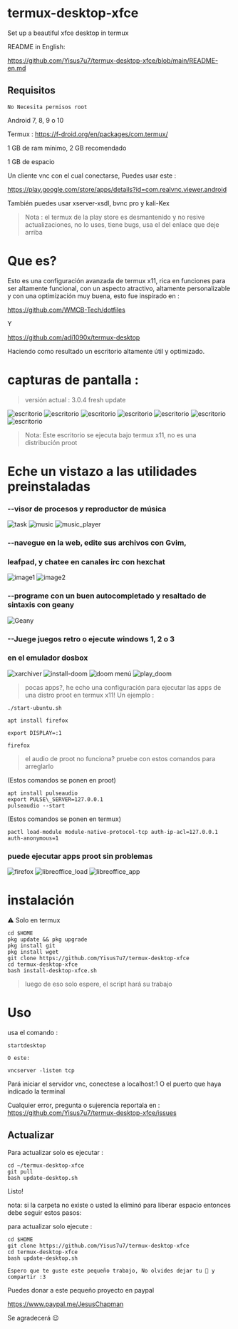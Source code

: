# termux-desktop-xfce
Set up a beautiful xfce desktop in termux 

README in English:

https://github.com/Yisus7u7/termux-desktop-xfce/blob/main/README-en.md

## Requisitos 

`No Necesita permisos root`

Android 7, 8, 9 o 10

Termux : https://f-droid.org/en/packages/com.termux/

1 GB de ram mínimo, 2 GB recomendado 

1 GB de espacio 

Un cliente vnc con el cual conectarse, 
Puedes usar este :

https://play.google.com/store/apps/details?id=com.realvnc.viewer.android

También puedes usar xserver-xsdl, bvnc pro y 
kali-Kex

> Nota : el termux de la play store es desmantenido 
y no resive actualizaciones, no lo uses, tiene 
bugs, usa el del enlace que deje arriba 

# Que es? 

Esto es una configuración avanzada de termux x11, 
rica en funciones para ser altamente funcional,
con un aspecto atractivo, altamente personalizable
y con una optimización muy buena, esto fue 
inspirado en :

https://github.com/WMCB-Tech/dotfiles

Y

https://github.com/adi1090x/termux-desktop

Haciendo como resultado un escritorio altamente
útil y optimizado. 

# capturas de pantalla :

> versión actual : 3.0.4 fresh update

![escritorio](./fotos/desktop.png)
![escritorio](./fotos/desktop2.png)
![escritorio](./fotos/desktop3.png)
![escritorio](./fotos/desktop4.png)
![escritorio](./fotos/desktop5.png)
![escritorio](./fotos/desktop6.png)
![escritorio](./fotos/desktop7.png)

> Nota: Este escritorio se ejecuta bajo termux 
x11, no es una distribución proot

# Eche un vistazo a las utilidades preinstaladas

### --visor de procesos y reproductor de música

![task](./fotos/task.png)
![music](./fotos/music1.png)
![music_player](./fotos/play_music.png)

### --navegue en la web, edite sus archivos con Gvim,
### leafpad, y chatee en canales irc con hexchat

![image1](./fotos/web-and-mail.png) 
![image2](./fotos/chat_vim_text-editor.png) 

### --programe con un buen autocompletado y resaltado de sintaxis con geany

![Geany](./fotos/geany.png)

### --Juege juegos retro o ejecute windows 1, 2 o 3
### en el emulador dosbox

![xarchiver](./fotos/xarchiver.png)
![install-doom](./fotos/install_doom.png)
![doom menú](./fotos/playdoom-menu.png)
![play_doom](./fotos/play_doom.png)

> pocas apps?, he echo una configuración para 
> ejecutar las apps de una distro proot en termux x11! 
> Un ejemplo :

```
./start-ubuntu.sh

apt install firefox

export DISPLAY=:1

firefox 
```
> el audio de proot no funciona?
> pruebe con estos comandos para arreglarlo

(Estos comandos se ponen en proot)
```
apt install pulseaudio
export PULSE\_SERVER=127.0.0.1
pulseaudio --start
```
(Estos comandos se ponen en termux)
```
pactl load-module module-native-protocol-tcp auth-ip-acl=127.0.0.1 auth-anonymous=1
```
### puede ejecutar apps proot sin problemas

![firefox](./fotos/proot-firefox.png) 
![libreoffice_load](./fotos/proot-libreoffice.png) 
![libreoffice_app](./fotos/proot-libreoffice2.png) 

# instalación 

⚠ Solo en termux 

```
cd $HOME
pkg update && pkg upgrade 
pkg install git 
pkg install wget 
git clone https://github.com/Yisus7u7/termux-desktop-xfce
cd termux-desktop-xfce
bash install-desktop-xfce.sh
```

> luego de eso solo espere, el script hará su trabajo 

# Uso 

usa el comando :

```
startdesktop 

O este:

vncserver -listen tcp 
```

Pará iniciar el servidor vnc, conectese a localhost:1
O el puerto que haya indicado la terminal 

Cualquier error, pregunta o sujerencia reportala en :
https://github.com/Yisus7u7/termux-desktop-xfce/issues

## Actualizar 

Para actualizar solo es ejecutar :

```
cd ~/termux-desktop-xfce 
git pull 
bash update-desktop.sh 
```

Listo! 

nota: si la carpeta no existe o usted la eliminó 
para liberar espacio entonces debe seguir estos 
pasos:

para actualizar solo ejecute :

```
cd $HOME
git clone https://github.com/Yisus7u7/termux-desktop-xfce
cd termux-desktop-xfce 
bash update-desktop.sh 
```

`Espero que te guste este pequeño trabajo,
No olvides dejar tu 🌟 y compartir :3`

Puedes donar a este pequeño proyecto en paypal

https://www.paypal.me/JesusChapman 

Se agradecerá 😉
